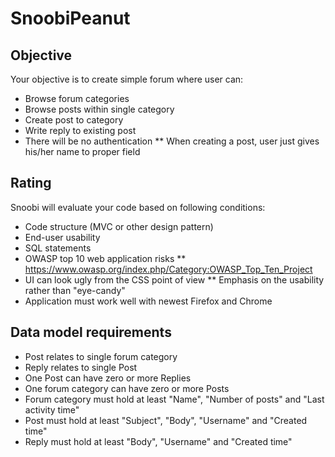 # SnoobiPeanut

## Objective

Your objective is to create simple forum where user can:
* Browse forum categories 
* Browse posts within single category
* Create post to category
* Write reply to existing post
* There will be no authentication
** When creating a post, user just gives his/her name to proper field

## Rating

Snoobi will evaluate your code based on following conditions:
* Code structure (MVC or other design pattern)
* End-user usability
* SQL statements
* OWASP top 10 web application risks
** https://www.owasp.org/index.php/Category:OWASP_Top_Ten_Project
* UI can look ugly from the CSS point of view
** Emphasis on the usability rather than "eye-candy"
* Application must work well with newest Firefox and Chrome

## Data model requirements

* Post relates to single forum category
* Reply relates to single Post
* One Post can have zero or more Replies
* One forum category can have zero or more Posts
* Forum category must hold at least "Name", "Number of posts" and "Last activity time"
* Post must hold at least "Subject", "Body", "Username" and "Created time"
* Reply must hold at least "Body", "Username" and "Created time"
